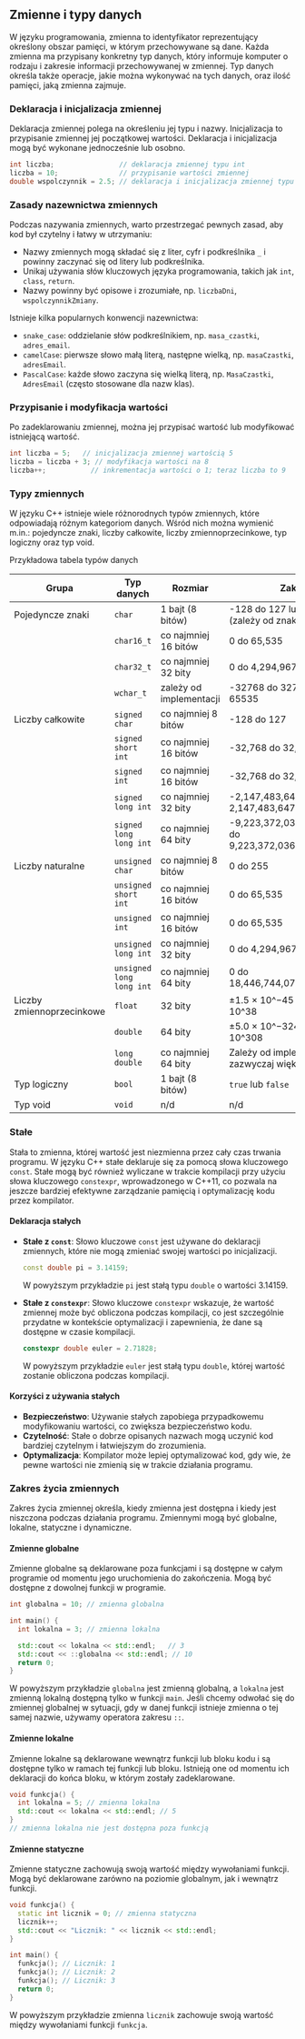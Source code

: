 ## Zmienne i typy danych

W języku programowania, zmienna to identyfikator reprezentujący określony obszar pamięci, w którym przechowywane są dane. Każda zmienna ma przypisany konkretny typ danych, który informuje komputer o rodzaju i zakresie informacji przechowywanej w zmiennej. Typ danych określa także operacje, jakie można wykonywać na tych danych, oraz ilość pamięci, jaką zmienna zajmuje.

### Deklaracja i inicjalizacja zmiennej

Deklaracja zmiennej polega na określeniu jej typu i nazwy. Inicjalizacja to przypisanie zmiennej jej początkowej wartości. Deklaracja i inicjalizacja mogą być wykonane jednocześnie lub osobno.

```c++
int liczba;                // deklaracja zmiennej typu int
liczba = 10;               // przypisanie wartości zmiennej
double wspolczynnik = 2.5; // deklaracja i inicjalizacja zmiennej typu double
```

### Zasady nazewnictwa zmiennych

Podczas nazywania zmiennych, warto przestrzegać pewnych zasad, aby kod był czytelny i łatwy w utrzymaniu:

- Nazwy zmiennych mogą składać się z liter, cyfr i podkreślnika `_` i powinny zaczynać się od litery lub podkreślnika.
- Unikaj używania słów kluczowych języka programowania, takich jak `int`, `class`, `return`.
- Nazwy powinny być opisowe i zrozumiałe, np. `liczbaDni`, `wspolczynnikZmiany`.

Istnieje kilka popularnych konwencji nazewnictwa:

- `snake_case`: oddzielanie słów podkreślnikiem, np. `masa_czastki`, `adres_email`.
- `camelCase`: pierwsze słowo małą literą, następne wielką, np. `masaCzastki`, `adresEmail`.
- `PascalCase`: każde słowo zaczyna się wielką literą, np. `MasaCzastki`, `AdresEmail` (często stosowane dla nazw klas).

### Przypisanie i modyfikacja wartości

Po zadeklarowaniu zmiennej, można jej przypisać wartość lub modyfikować istniejącą wartość.

```c++
int liczba = 5;   // inicjalizacja zmiennej wartością 5
liczba = liczba + 3; // modyfikacja wartości na 8
liczba++;           // inkrementacja wartości o 1; teraz liczba to 9
```

### Typy zmiennych

W języku C++ istnieje wiele różnorodnych typów zmiennych, które odpowiadają różnym kategoriom danych. Wśród nich można wymienić m.in.: pojedyncze znaki, liczby całkowite, liczby zmiennoprzecinkowe, typ logiczny oraz typ void.

Przykładowa tabela typów danych

| Grupa                     | Typ danych                | Rozmiar                | Zakres                                     |
|---------------------------|---------------------------|------------------------|--------------------------------------------|
| Pojedyncze znaki          | `char`                    | 1 bajt (8 bitów)       | -128 do 127 lub 0 do 255 (zależy od znaku) |
|                           | `char16_t`                | co najmniej 16 bitów   | 0 do 65,535                                 |
|                           | `char32_t`                | co najmniej 32 bity    | 0 do 4,294,967,295                          |
|                           | `wchar_t`                 | zależy od implementacji| -32768 do 32767 lub 0 do 65535             |
| Liczby całkowite          | `signed char`             | co najmniej 8 bitów    | -128 do 127                                 |
|                           | `signed short int`        | co najmniej 16 bitów   | -32,768 do 32,767                           |
|                           | `signed int`              | co najmniej 16 bitów   | -32,768 do 32,767                           |
|                           | `signed long int`         | co najmniej 32 bity    | -2,147,483,648 do 2,147,483,647             |
|                           | `signed long long int`    | co najmniej 64 bity    | -9,223,372,036,854,775,808 do 9,223,372,036,854,775,807 |
| Liczby naturalne          | `unsigned char`           | co najmniej 8 bitów    | 0 do 255                                    |
|                           | `unsigned short int`      | co najmniej 16 bitów   | 0 do 65,535                                 |
|                           | `unsigned int`            | co najmniej 16 bitów   | 0 do 65,535                                 |
|                           | `unsigned long int`       | co najmniej 32 bity    | 0 do 4,294,967,295                          |
|                           | `unsigned long long int`  | co najmniej 64 bity    | 0 do 18,446,744,073,709,551,615             |
| Liczby zmiennoprzecinkowe | `float`                   | 32 bity                | ±1.5 × 10^−45 do ±3.4 × 10^38               |
|                           | `double`                  | 64 bity                | ±5.0 × 10^−324 do ±1.7 × 10^308             |
|                           | `long double`             | co najmniej 64 bity    | Zależy od implementacji, zazwyczaj większy niż `double` |
| Typ logiczny              | `bool`                    | 1 bajt (8 bitów)       | `true` lub `false`                          |
| Typ void                  | `void`                    | n/d                    | n/d                                        |

### Stałe

Stała to zmienna, której wartość jest niezmienna przez cały czas trwania programu. W języku C++ stałe deklaruje się za pomocą słowa kluczowego `const`. Stałe mogą być również wyliczane w trakcie kompilacji przy użyciu słowa kluczowego `constexpr`, wprowadzonego w C++11, co pozwala na jeszcze bardziej efektywne zarządzanie pamięcią i optymalizację kodu przez kompilator.

#### Deklaracja stałych

- **Stałe z `const`**: Słowo kluczowe `const` jest używane do deklaracji zmiennych, które nie mogą zmieniać swojej wartości po inicjalizacji.
  
  ```c++
  const double pi = 3.14159;
  ```
  
  W powyższym przykładzie `pi` jest stałą typu `double` o wartości 3.14159.

- **Stałe z `constexpr`**: Słowo kluczowe `constexpr` wskazuje, że wartość zmiennej może być obliczona podczas kompilacji, co jest szczególnie przydatne w kontekście optymalizacji i zapewnienia, że dane są dostępne w czasie kompilacji.
  
  ```c++
  constexpr double euler = 2.71828;
  ```
  
  W powyższym przykładzie `euler` jest stałą typu `double`, której wartość zostanie obliczona podczas kompilacji.

#### Korzyści z używania stałych

- **Bezpieczeństwo**: Używanie stałych zapobiega przypadkowemu modyfikowaniu wartości, co zwiększa bezpieczeństwo kodu.
- **Czytelność**: Stałe o dobrze opisanych nazwach mogą uczynić kod bardziej czytelnym i łatwiejszym do zrozumienia.
- **Optymalizacja**: Kompilator może lepiej optymalizować kod, gdy wie, że pewne wartości nie zmienią się w trakcie działania programu.

### Zakres życia zmiennych

Zakres życia zmiennej określa, kiedy zmienna jest dostępna i kiedy jest niszczona podczas działania programu. Zmiennymi mogą być globalne, lokalne, statyczne i dynamiczne.

#### Zmienne globalne

Zmienne globalne są deklarowane poza funkcjami i są dostępne w całym programie od momentu jego uruchomienia do zakończenia. Mogą być dostępne z dowolnej funkcji w programie.

```c++
int globalna = 10; // zmienna globalna

int main() {
  int lokalna = 3; // zmienna lokalna

  std::cout << lokalna << std::endl;   // 3
  std::cout << ::globalna << std::endl; // 10
  return 0;
}
```

W powyższym przykładzie `globalna` jest zmienną globalną, a `lokalna` jest zmienną lokalną dostępną tylko w funkcji `main`. Jeśli chcemy odwołać się do zmiennej globalnej w sytuacji, gdy w danej funkcji istnieje zmienna o tej samej nazwie, używamy operatora zakresu `::`.

#### Zmienne lokalne

Zmienne lokalne są deklarowane wewnątrz funkcji lub bloku kodu i są dostępne tylko w ramach tej funkcji lub bloku. Istnieją one od momentu ich deklaracji do końca bloku, w którym zostały zadeklarowane.

```c++
void funkcja() {
  int lokalna = 5; // zmienna lokalna
  std::cout << lokalna << std::endl; // 5
}
// zmienna lokalna nie jest dostępna poza funkcją
```

#### Zmienne statyczne

Zmienne statyczne zachowują swoją wartość między wywołaniami funkcji. Mogą być deklarowane zarówno na poziomie globalnym, jak i wewnątrz funkcji.

```c++
void funkcja() {
  static int licznik = 0; // zmienna statyczna
  licznik++;
  std::cout << "Licznik: " << licznik << std::endl;
}

int main() {
  funkcja(); // Licznik: 1
  funkcja(); // Licznik: 2
  funkcja(); // Licznik: 3
  return 0;
}
```

W powyższym przykładzie zmienna `licznik` zachowuje swoją wartość między wywołaniami funkcji `funkcja`.
